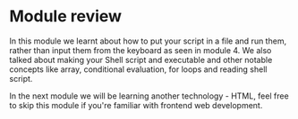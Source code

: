 # Module review

In this module we learnt about how to put your script in a file and run them,
rather than input them from the keyboard as seen in module 4. We also talked
about making your Shell script and executable and other notable concepts like
array, conditional evaluation, for loops and reading shell script.

In the next module we will be learning another technology - HTML, feel free to
skip this module if you're familiar with frontend web development.
